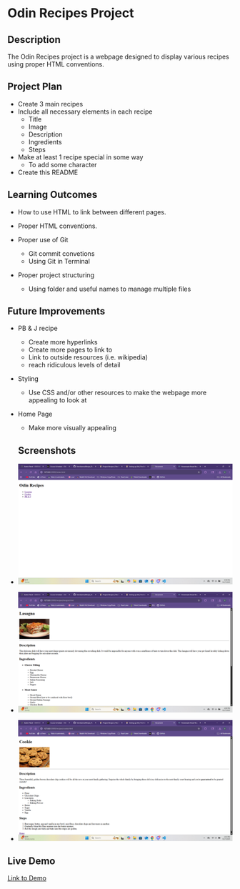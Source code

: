 # Odin Recipes Project

## Description

The Odin Recipes project is a webpage designed to display various recipes using proper HTML conventions.

## Project Plan

- Create 3 main recipes
- Include all necessary elements in each recipe
  - Title
  - Image
  - Description
  - Ingredients
  - Steps
- Make at least 1 recipe special in some way
  - To add some character
- Create this README

## Learning Outcomes

- How to use HTML to link between different pages.

- Proper HTML conventions.

- Proper use of Git
  - Git commit convetions
  - Using Git in Terminal
- Proper project structuring
  - Using folder and useful names to manage multiple files

## Future Improvements

- PB & J recipe
  - Create more hyperlinks
  - Create more pages to link to
  - Link to outside resources (i.e. wikipedia)
  - reach ridiculous levels of detail
- Styling
  - Use CSS and/or other resources to make the webpage more appealing to look at
- Home Page
  - Make more visually appealing

  ## Screenshots

- ![Screenshot of Index Page](./media/image.png)

- ![Screenshot of Lasagna Recipe](./media/image-1.png)

- ![Screenshot of Cookie Recipe](./media/image-2.png)

## Live Demo

[Link to Demo](https://drive.google.com/file/d/1gogu6qBpB7WrIc96vfd49FkwbMiyp6lh/view?usp=sharing)
